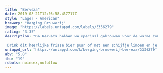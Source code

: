 ```yaml
---
title: "Berveza"
date: 2019-08-21T12:05:58.457717Z
style: "Lager - American"
brewery: "Berging Brouwerij"
image: "https://labels.untappd.com/labels/3356279"
rating: "3.35"
description: "De Berveza hebben we speciaal gebrouwen voor de warme zomer, een perfecte dorstlesser in de zon.  Drink dit heerlijke frisse bier puur of met een schijfje limoen en je waant je op een tropisch eiland."
untappd_url: "https://untappd.com/b/berging-brouwerij-berveza/3356279"
abv: "5.8"
ibu: "19"
robots: noindex,nofollow
---
```

